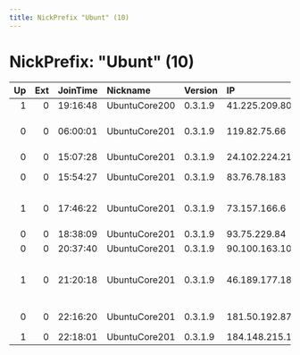 ```yaml
---
title: NickPrefix "Ubunt" (10)
---
```


# NickPrefix: "Ubunt" (10)

|   Up |   Ext | JoinTime   | Nickname      | Version   | IP              | AS                                       | CC   |   ORp |   Dirp | OS    | Contact   |   eFamMembers |
|-----:|------:|:-----------|:--------------|:----------|:----------------|:-----------------------------------------|:-----|------:|-------:|:------|:----------|--------------:|
|    1 |     0 | 19:16:48   | UbuntuCore200 | 0.3.1.9   | 41.225.209.80   | GLOBALNET-AS                             | tn   | 37931 |      0 | Linux | None      |             1 |
|    0 |     0 | 06:00:01   | UbuntuCore201 | 0.3.1.9   | 119.82.75.66    | SHYAM SPECTRA PVT LTD                    | in   | 39343 |      0 | Linux | None      |             1 |
|    0 |     0 | 15:07:28   | UbuntuCore201 | 0.3.1.9   | 24.102.224.213  | PenTeleData Inc.                         | us   | 35121 |      0 | Linux | None      |             1 |
|    0 |     0 | 15:54:27   | UbuntuCore201 | 0.3.1.9   | 83.76.78.183    | Swisscom Switzerland Ltd                 | ch   | 41099 |      0 | Linux | None      |             1 |
|    1 |     0 | 17:46:22   | UbuntuCore201 | 0.3.1.9   | 73.157.166.6    | Comcast Cable Communications, LLC        | us   | 44131 |      0 | Linux | None      |             1 |
|    0 |     0 | 18:38:09   | UbuntuCore201 | 0.3.1.9   | 93.75.229.84    | Volia                                    | ua   | 44803 |      0 | Linux | None      |             1 |
|    0 |     0 | 20:37:40   | UbuntuCore201 | 0.3.1.9   | 90.100.163.108  | Orange                                   | fr   | 33085 |      0 | Linux | None      |             1 |
|    1 |     0 | 21:20:18   | UbuntuCore201 | 0.3.1.9   | 46.189.177.181  | Vodafone Portugal - Communicacoes Pessoa | pt   | 44867 |      0 | Linux | None      |             1 |
|    0 |     0 | 22:16:20   | UbuntuCore201 | 0.3.1.9   | 181.50.192.87   | Telmex Colombia S.A.                     | co   | 43933 |      0 | Linux | None      |             1 |
|    1 |     0 | 22:18:01   | UbuntuCore201 | 0.3.1.9   | 184.148.215.176 | Bell Canada                              | ca   | 39191 |      0 | Linux | None      |             1 |

